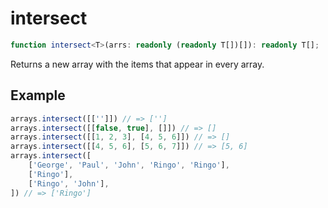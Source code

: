# intersect

```ts
function intersect<T>(arrs: readonly (readonly T[])[]): readonly T[];
```

Returns a new array with the items that appear in every array.

## Example

```ts
arrays.intersect([['']]) // => ['']
arrays.intersect([[false, true], []]) // => []
arrays.intersect([[1, 2, 3], [4, 5, 6]]) // => []
arrays.intersect([[4, 5, 6], [5, 6, 7]]) // => [5, 6]
arrays.intersect([
    ['George', 'Paul', 'John', 'Ringo', 'Ringo'],
    ['Ringo'],
    ['Ringo', 'John'],
]) // => ['Ringo']
```

